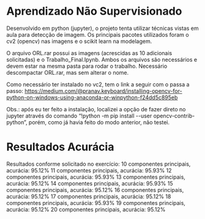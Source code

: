 # Aprendizado Não Supervisionado

Desenvolvido em python (jupyter), o projeto tenta utilizar técnicas vistas em aula para detecção de imagem. Os principais pacotes utilizados foram o cv2 (opencv) nas imagens e o scikit learn na modelagem.

O arquivo ORL.rar possui as imagens (acrescidas as 10 adicionais solicitadas) e o Trabalho_Final.Ipynb. Ambos os arquivos são necessários e devem estar na mesma pasta para rodar o trabalho. Necessário descompactar ORL.rar, mas sem alterar o nome.

Como necessário ter instalado no vc2, tem o link a seguir com o passa a passo:
https://medium.com/@pranav.keyboard/installing-opencv-for-python-on-windows-using-anaconda-or-winpython-f24dd5c895eb

Obs.: após eu ter feito a instalação, localizei a opção de fazer direto no jupyter através do comando “!python -m pip install --user opencv-contrib-python”, porém, como já havia feito do modo anterior, não testei.

# Resultados Acurácia
Resultados conforme solicitado no exercício:
 10 componentes principais, acurácia: 95.12%
 11 componentes principais, acurácia: 95.93%
 12 componentes principais, acurácia: 95.93%
 13 componentes principais, acurácia: 95.12%
 14 componentes principais, acurácia: 95.93%
 15 componentes principais, acurácia: 95.12%
 16 componentes principais, acurácia: 95.12%
 17 componentes principais, acurácia: 95.12%
 18 componentes principais, acurácia: 95.93%
 19 componentes principais, acurácia: 95.12%
 20 componentes principais, acurácia: 95.12%
